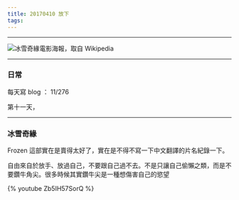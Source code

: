 ```yaml
---
title: 20170410 放下
tags:
---
```

---

![冰雪奇緣電影海報，取自 Wikipedia](https://c1.staticflickr.com/4/3829/33904947166_a0f54e0e33_o.jpg)

---

### 日常

每天寫 blog ： 11/276

第十一天，

---

### 冰雪奇緣

Frozen 這部實在是賣得太好了，實在是不得不寫一下中文翻譯的片名紀錄一下。

自由來自於放手、放過自己，不要跟自己過不去。不是只讓自己偷懶之類，而是不要鑽牛角尖。很多時候其實鑽牛尖是一種想傷害自己的慾望


{% youtube Zb5IH57SorQ %}
